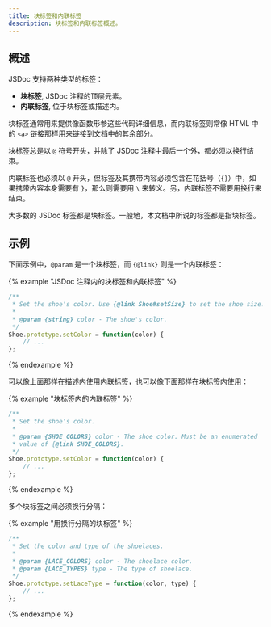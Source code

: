 ```yaml
---
title: 块标签和内联标签
description: 块标签和内联标签概述。
---
```


## 概述

JSDoc 支持两种类型的标签：

+ **块标签**, JSDoc 注释的顶层元素。
+ **内联标签**, 位于块标签或描述内。

块标签通常用来提供像函数形参这些代码详细信息，而内联标签则常像 HTML 中的 `<a>` 链接那样用来链接到文档中的其余部分。

块标签总是以 `@` 符号开头，并除了 JSDoc 注释中最后一个外，都必须以换行结束。

内联标签也必须以 `@` 开头，但标签及其携带内容必须包含在花括号（`{}`）中，如果携带内容本身需要有 `}`，那么则需要用 `\` 来转义。另，内联标签不需要用换行来结束。

大多数的 JSDoc 标签都是块标签。一般地，本文档中所说的标签都是指块标签。

## 示例

下面示例中，`@param` 是一个块标签，而 `{@link}` 则是一个内联标签：

{% example "JSDoc 注释内的块标签和内联标签" %}

```js
/**
 * Set the shoe's color. Use {@link Shoe#setSize} to set the shoe size.
 *
 * @param {string} color - The shoe's color.
 */
Shoe.prototype.setColor = function(color) {
    // ...
};
```
{% endexample %}

可以像上面那样在描述内使用内联标签，也可以像下面那样在块标签内使用：

{% example "块标签内的内联标签" %}

```js
/**
 * Set the shoe's color.
 *
 * @param {SHOE_COLORS} color - The shoe color. Must be an enumerated
 * value of {@link SHOE_COLORS}.
 */
Shoe.prototype.setColor = function(color) {
    // ...
};
```
{% endexample %}

多个块标签之间必须换行分隔：

{% example "用换行分隔的块标签" %}

```js
/**
 * Set the color and type of the shoelaces.
 *
 * @param {LACE_COLORS} color - The shoelace color.
 * @param {LACE_TYPES} type - The type of shoelace.
 */
Shoe.prototype.setLaceType = function(color, type) {
    // ...
};
```
{% endexample %}
